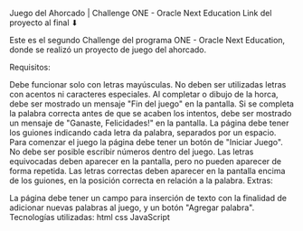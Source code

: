 Juego del Ahorcado | Challenge ONE - Oracle Next Education
Link del proyecto al final ⬇

Este es el segundo Challenge del programa ONE - Oracle Next Education, donde se realizó un proyecto de juego del ahorcado.

Requisitos:

Debe funcionar solo con letras mayúsculas.
No deben ser utilizadas letras con acentos ni caracteres especiales.
Al completar o dibujo de la horca, debe ser mostrado un mensaje "Fin del juego" en la pantalla.
Si se completa la palabra correcta antes de que se acaben los intentos, debe ser mostrado un mensaje de "Ganaste, Felicidades!" en la pantalla.
La página debe tener los guiones indicando cada letra da palabra, separados por un espacio.
Para comenzar el juego la página debe tener un botón de "Iniciar Juego".
No debe ser posible escribir números dentro del juego.
Las letras equivocadas deben aparecer en la pantalla, pero no pueden aparecer de forma repetida.
Las letras correctas deben aparecer en la pantalla encima de los guiones, en la posición correcta en relación a la palabra.
Extras:

La página debe tener un campo para inserción de texto con la finalidad de adicionar nuevas palabras al juego, y un botón "Agregar palabra".
Tecnologías utilizadas:
html css JavaScript
